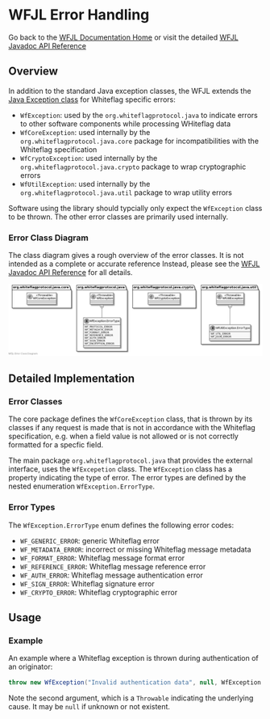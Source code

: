 # WFJL Error Handling

Go back to the [WFJL Documentation Home](../index.md) or visit
the detailed [WFJL Javadoc API Reference](../javadoc)

## Overview

In addition to the standard Java exception classes, the WFJL extends the
[Java Exception class](https://docs.oracle.com/javase/8/docs/api/java/lang/Exception.html)
for Whiteflag specific errors:

* `WfException`: used by the `org.whiteflagprotocol.java` to indicate errors to other software components while processing WHiteflag data
* `WfCoreException`: used internally by the `org.whiteflagprotocol.java.core` package for incompatibilities with the Whiteflag specification
* `WfCryptoException`: used internally by the `org.whiteflagprotocol.java.crypto` package to wrap cryptographic errors
* `WfUtilException`: used internally by the `org.whiteflagprotocol.java.util` package to wrap utility errors

Software using the library should typcially only expect the `WfException` class
to be thrown. The other error classes are primarily used internally.

### Error Class Diagram

The class diagram gives a rough overview of the error classes. It is not
intended as a complete or accurate reference Instead, please see the
[WFJL Javadoc API Reference](../javadoc) for all details.

![WFJL Error Class Diagram](../uml/errors.png)

## Detailed Implementation

### Error Classes

The core package defines the `WfCoreException` class, that is thrown by its
classes if any request is made that is not in accordance with the Whiteflag
specification, e.g. when a field value is not allowed or is not correctly
formatted for a specfic field.

The main package `org.whiteflagprotocol.java` that provides the external
interface, uses the `WfExcepetion` class. The `WfException` class has a
property indicating the type of error. The error types are defined by the
nested enumeration `WfException.ErrorType`.

### Error Types

The `WfException.ErrorType` enum defines the following error codes:

* `WF_GENERIC_ERROR`: generic Whiteflag error
* `WF_METADATA_ERROR`: incorrect or missing Whiteflag message metadata
* `WF_FORMAT_ERROR`: Whiteflag message format error
* `WF_REFERENCE_ERROR`: Whiteflag message reference error
* `WF_AUTH_ERROR`: Whiteflag message authentication error
* `WF_SIGN_ERROR`: Whiteflag signature error
* `WF_CRYPTO_ERROR`: Whiteflag cryptographic error

## Usage

### Example

An example where a Whiteflag exception is thrown during authentication
of an originator:

```java
throw new WfException("Invalid authentication data", null, WfException.ErrorType.WF_AUTH_ERROR);
```

Note the second argument, which is a `Throwable` indicating the underlying
cause. It may be `null` if unknown or not existent.
